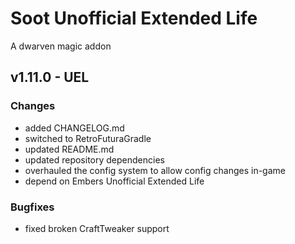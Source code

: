 # Soot Unofficial Extended Life

A dwarven magic addon

## v1.11.0 - UEL
### Changes
- added CHANGELOG.md
- switched to RetroFuturaGradle
- updated README.md
- updated repository dependencies
- overhauled the config system to allow config changes in-game
- depend on Embers Unofficial Extended Life

### Bugfixes
- fixed broken CraftTweaker support